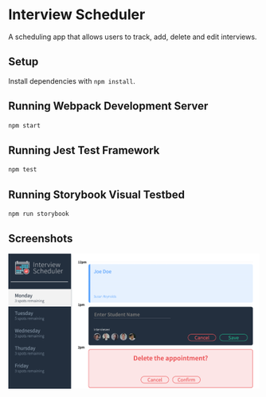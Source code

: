 # Interview Scheduler

A scheduling app that allows users to track, add, delete and edit interviews.

## Setup

Install dependencies with `npm install`.

## Running Webpack Development Server

```sh
npm start
```

## Running Jest Test Framework

```sh
npm test
```

## Running Storybook Visual Testbed

```sh
npm run storybook
```

## Screenshots
!["Screenshot description"](https://github.com/RichardZhen123/scheduler/blob/master/docs/Screen%20Shot%202022-04-27%20at%2011.01.22%20PM.png)